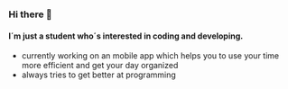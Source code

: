 ### Hi there 👋
#### I´m just a student who´s interested in coding and developing.

- currently working on an mobile app which helps you to use your time more efficient and get your day organized
- always tries to get better at programming


<!--
**DonnerGreif1771/DonnerGreif1771** is a ✨ _special_ ✨ repository because its `README.md` (this file) appears on your GitHub profile.

Here are some ideas to get you started:

- 🔭 I’m currently working on ...
- 🌱 I’m currently learning ...
- 👯 I’m looking to collaborate on ...
- 🤔 I’m looking for help with ...
- 💬 Ask me about ...
- 📫 How to reach me: ...
- 😄 Pronouns: ...
- ⚡ Fun fact: ...
-->
